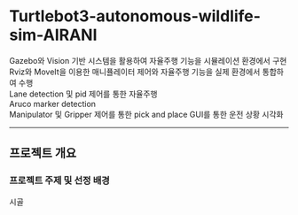 # Turtlebot3-autonomous-wildlife-sim-AIRANI
Gazebo와 Vision 기반 시스템을 활용하여 자율주행 기능을 시뮬레이션 환경에서 구현    
Rviz와 MoveIt을 이용한 매니퓰레이터 제어와 자율주행 기능을 실제 환경에서 통합하여 수행  
Lane detection 및 pid 제어를 통한 자율주행  
Aruco marker detection  
Manipulator 및 Gripper 제어를 통한 pick and place GUI를 통한 운전 상황 시각화

---

## 프로젝트 개요
### **프로젝트 주제 및 선정 배경**
시골
